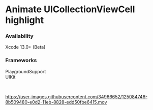 # Animate UICollectionViewCell highlight

<!-- This demo project is associated with my article [Animate UICollectionViewCell highlight](https://yaacoub.github.io/articles/swift-tips/animate-uicollectionviewcell-highlight/). -->

### Availability

Xcode 13.0+ (Beta)

### Frameworks

PlaygroundSupport
<br>
UIKit

<br>

https://user-images.githubusercontent.com/34966652/125084746-8b509480-e0d2-11eb-8828-edd50fbe6415.mov
